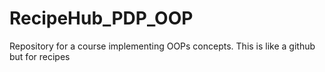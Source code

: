 # RecipeHub_PDP_OOP
Repository for a course implementing OOPs concepts. This is like a github but for recipes
